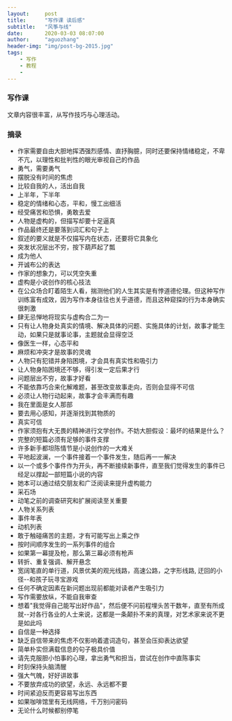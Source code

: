 ```yaml
---
layout:     post
title:      "写作课 读后感"
subtitle:   "风筝与线"
date:       2020-03-03 08:07:00
author:     "aguozhang"
header-img: "img/post-bg-2015.jpg"
tags:
    - 写作
    - 教程
    - 
---
```



### 写作课

文章内容很丰富，从写作技巧与心理活动。

### 摘录

* 作家需要自由大胆地挥洒强烈感情、直抒胸臆，同时还要保持情绪稳定，不卑不亢，以理性和批判性的眼光审视自己的作品
* 勇气，需要勇气
* 摆脱没有时间的焦虑
* 比较自我的人，活出自我
* 上半年，下半年
* 稳定的情绪和心态，平和，慢工出细活
* 经受痛苦和恐惧，勇敢去爱
* 人物是虚构的，但描写却要十足逼真
* 作品最终还是要落到词汇和句子上
* 叙述的要义就是不仅描写内在状态，还要将它具象化
* 突发状况层出不穷，按下葫芦起了瓢
* 成为他人
* 开诚布公的表达
* 作家的想象力，可以凭空失重
* 虚构是小说创作的核心技法
* 在公众场合盯着陌生人看，揣测他们的人生其实是有悖道德伦理。但这种写作训练富有成效，因为写作本身往往也关乎道德，而且这种窥探的行为本身确实很刺激
* 肆无忌惮地将现实与虚构合二为一
* 只有让人物身处真实的情境、解决具体的问题、实施具体的计划，故事才能生动，如果只是就事论事，主题就会显得空泛
* 像医生一样，心态平和
* 麻烦和冲突才是故事的灵魂
* 人物只有犯错并身陷困境，才会具有真实性和吸引力
* 让人物身陷困境还不够，得引发一定后果才行
* 问题层出不穷，故事才好看
* 不能依靠巧合来化解难题，甚至改变故事走向，否则会显得不可信
* 必须让人物行动起来，故事才会丰满而有趣
* 我在里面是女人那部
* 要去用心感知，并逐渐找到其物质的
* 真实可信
* 作家须抱有大无畏的精神进行文学创作。不妨大胆假设：最坏的结果是什么？
* 完整的短篇必须有足够的事件支撑
* 许多新手都坦陈情节是小说创作的一大难关
* 平地起波澜，一个事件接着一个事件发生，随后再一一解决
* 以一个或多个事件作为开头，再不断接续新事件，直至我们觉得发生的事件已经足以撑起一部短篇小说的内容
* 她本可以通过结交朋友和广泛阅读来提升虚构能力
* 采石场
* 动笔之前的调查研究和扩展阅读至关重要
* 人物关系列表
* 事件年表
* 动机列表
* 敢于触碰痛苦的主题，才有可能写出上乘之作
* 按时间顺序发生的一系列事件的组合
* 如果第一幕提及枪，那么第三幕必须有枪声
* 转折、重复强调、解开悬念
* 宽阔笔直的单行道，风景优美的观光线路，高速公路，之字形线路, 迂回的小径--和孩子玩寻宝游戏
* 任何不确定因素在新问题出现前都能对读者产生吸引力
* 写作需要放纵，不能自我审查
* 想着"我觉得自己能写出好作品"，然后便不问前程埋头苦干数年，直至有所成就--对各行各业的人士来说，这都是一条颠扑不来的真理，对艺术家来说不更是如此吗
* 自信是一种选择
* 缺乏自信带来的焦虑不仅影响着遣词造句，甚至会压抑表达欲望
* 简单朴实但满载信息的句子极具价值
* 请先克服胆小怕事的心理，拿出勇气和担当，尝试在创作中直陈事实
* 时刻保持头脑清醒
* 强大气魄，好好讲故事
* 不要放弃成功的欲望，永远、永远都不要
* 时间紧迫反而更容易写出东西
* 如果咖啡馆里有无线网络，千万别问密码
* 无论什么时候都别停笔
